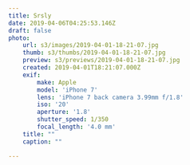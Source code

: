 ```yaml
---
title: Srsly
date: 2019-04-06T04:25:53.146Z
draft: false
photo:
    url: s3/images/2019-04-01-18-21-07.jpg
    thumb: s3/thumbs/2019-04-01-18-21-07.jpg
    preview: s3/previews/2019-04-01-18-21-07.jpg
    created: 2019-04-01T18:21:07.000Z
    exif:
        make: Apple
        model: 'iPhone 7'
        lens: 'iPhone 7 back camera 3.99mm f/1.8'
        iso: '20'
        aperture: '1.8'
        shutter_speed: 1/350
        focal_length: '4.0 mm'
    title: ""
    caption: ""

---
```

